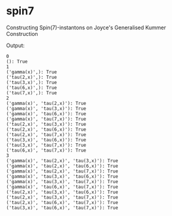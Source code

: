 # spin7
Constructing Spin(7)-instantons on Joyce's Generalised Kummer Construction

Output:

```Find all elements in Deck(T9) which can be written as the product of 3 or less of the maps ['alpha(x)', 'beta(x)', 'gamma(x)', 'delta(x)', 'tau(0,x)', 'tau(1,x)', 'tau(2,x)', 'tau(3,x)', 'tau(4,x)', 'tau(5,x)', 'tau(6,x)', 'tau(7,x)'].
0
(): True
1
('gamma(x)',): True
('tau(2,x)',): True
('tau(3,x)',): True
('tau(6,x)',): True
('tau(7,x)',): True
2
('gamma(x)', 'tau(2,x)'): True
('gamma(x)', 'tau(3,x)'): True
('gamma(x)', 'tau(6,x)'): True
('gamma(x)', 'tau(7,x)'): True
('tau(2,x)', 'tau(3,x)'): True
('tau(2,x)', 'tau(6,x)'): True
('tau(2,x)', 'tau(7,x)'): True
('tau(3,x)', 'tau(6,x)'): True
('tau(3,x)', 'tau(7,x)'): True
('tau(6,x)', 'tau(7,x)'): True
3
('gamma(x)', 'tau(2,x)', 'tau(3,x)'): True
('gamma(x)', 'tau(2,x)', 'tau(6,x)'): True
('gamma(x)', 'tau(2,x)', 'tau(7,x)'): True
('gamma(x)', 'tau(3,x)', 'tau(6,x)'): True
('gamma(x)', 'tau(3,x)', 'tau(7,x)'): True
('gamma(x)', 'tau(6,x)', 'tau(7,x)'): True
('tau(2,x)', 'tau(3,x)', 'tau(6,x)'): True
('tau(2,x)', 'tau(3,x)', 'tau(7,x)'): True
('tau(2,x)', 'tau(6,x)', 'tau(7,x)'): True
('tau(3,x)', 'tau(6,x)', 'tau(7,x)'): True
```